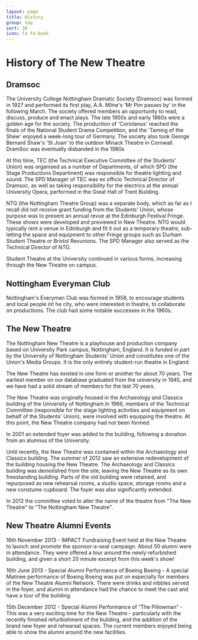 ```yaml
---
layout: page
title: History
group: top
sort: 30
icon: fa fa-book
---
```


# History of The New Theatre

## Dramsoc

The University College Nottingham Dramatic Society (Dramsoc) was formed in 1927 and performed its first play, A.A. Milne's 'Mr Pim passes by' in the following March. The society offered members an opportunity to read, discuss, produce and enact plays. The late 1950s and early 1960s were a golden age for the society. The production of 'Coriolanus' reached the finals of the National Student Drama Competition, and the 'Taming of the Shew' enjoyed a week-long tour of Germany. The society also took George Bernard Shaw's 'St Joan' to the outdoor Minack Theatre in Cornwall. DramSoc was eventually disbanded in the 1980s

At this time, TEC (the Technical Executive Committee of the Students' Union) was organised as a number of Departments, of which SPD (the Stage Productions Department) was responsible for theatre lighting and sound. The SPD Manager of TEC was ex officio Technical Director of Dramsoc, as well as taking responsibility for the electrics at the annual University Opera, performed in the Great Hall of Trent Building.

NTG (the Nottingham Theatre Group) was a separate body, which as far as I recall did not receive grant funding from the Students' Union, whose purpose was to present an annual revue at the Edinburgh Festival Fringe. These shows were developed and previewed in New Theatre. NTG would typically rent a venue in Edinburgh and fit it out as a temporary theatre, sub-letting the space and equipment to other Fringe groups such as Durham Student Theatre or Bristol Revunions. The SPD Manager also served as the Technical Director of NTG.

Student Theatre at the University continued in various forms, increasing through the New Theatre on campus.


## Nottingham Everyman Club

Nottingham's Everyman Club was formed in 1958, to encourage students and local people int he city, who were interested in theatre, to collaborate on productions. The club had some notable successes in the 1960s.


## The New Theatre

The Nottingham New Theatre is a playhouse and production company based on University Park campus, Nottingham, England. It is funded in part by the University of Nottingham Students' Union and constitutes one of the Union's Media Groups. It is the only entirely student-run theatre in England.

The New Theatre has existed in one form or another for about 70 years. The earliest member on our database graduated from the university in 1945, and we have had a solid stream of members for the last 70 years.

The New Theatre was originally housed in the Archaeology and Classics building of the University of Nottingham.In 1966, members of the Technical Committee (responsible for the stage lighting activities and equipment on behalf of the Students' Union), were involved with equipping the theatre. At this point, the New Theatre company had not been formed.

In 2001 an extended foyer was added to the building, following a donation from an alumnus of the University.

Until recently, the New Theatre was contained within the Archaeology and Classics building. The summer of 2012 saw an extensive redevelopment of the building housing the New Theatre. The Archaeology and Classics building was demolished from the site, leaving the New Theatre as its own freestanding building. Parts of the old building were retained, and repurposed as new rehearsal rooms, a studio space, storage rooms and a new constume cupboard. The foyer was also significantly extended.

In 2012 the committee voted to alter the name of the theatre from "The New Theatre" to "The Nottingham New Theatre".


## New Theatre Alumni Events

16th November 2013 - IMPACT Fundraising Event held at the New Theatre to launch and promote the sponsor-a-seat campaign. About 50 alumni were in attendance. They were offered a tour around the newly refurbished building, and given a short 20 minute excerpt from this week's show!

16th June 2013 - Special Alumni Performance of Boeing Boeing - A special Matinee performance of Boeing Boeing was put on especially for members of the New Theatre Alumni Network. There were drinks and nibbles served in the foyer, and alumni in attendance had the chance to meet the cast and have a tour of the building.

15th December 2012 - Special Alumni Performance of “The Pillowman” - This was a very exciting time for the New Theatre - particularly with the recently finished refurbishment of the building, and the addition of the brand new foyer and rehearsal spaces. The current members enjoyed being able to show the alumni around the new facilities.

